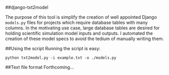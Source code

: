 ##django-txt2model

The purpose of this tool is simplify the creation of well appointed Django `models.py` files for projects which require database tables with many columns. In the motivating use case, large database tables are desired for holding scientific simulation model inputs and outputs. I automated the creation of these model specs to avoid the tedium of manually writing them.

##Using the script
Running the script is easy:

```
python txt2model.py -i example.txt -o ./models.py
```

##Text file format
Forthcoming...